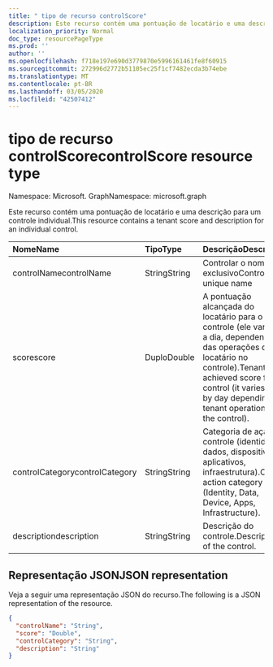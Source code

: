 ```yaml
---
title: " tipo de recurso controlScore"
description: Este recurso contém uma pontuação de locatário e uma descrição para um controle individual.
localization_priority: Normal
doc_type: resourcePageType
ms.prod: ''
author: ''
ms.openlocfilehash: f718e197e690d3779870e5996161461fe8f60915
ms.sourcegitcommit: 272996d2772b51105ec25f1cf7482ecda3b74ebe
ms.translationtype: MT
ms.contentlocale: pt-BR
ms.lasthandoff: 03/05/2020
ms.locfileid: "42507412"
---
```

#  <a name="controlscore-resource-type"></a><span data-ttu-id="5c5ed-103">tipo de recurso controlScore</span><span class="sxs-lookup"><span data-stu-id="5c5ed-103">controlScore resource type</span></span>

<span data-ttu-id="5c5ed-104">Namespace: Microsoft. Graph</span><span class="sxs-lookup"><span data-stu-id="5c5ed-104">Namespace: microsoft.graph</span></span>

<span data-ttu-id="5c5ed-105">Este recurso contém uma pontuação de locatário e uma descrição para um controle individual.</span><span class="sxs-lookup"><span data-stu-id="5c5ed-105">This resource contains a tenant score and description for an individual control.</span></span>

|<span data-ttu-id="5c5ed-106">Nome</span><span class="sxs-lookup"><span data-stu-id="5c5ed-106">Name</span></span> |<span data-ttu-id="5c5ed-107">Tipo</span><span class="sxs-lookup"><span data-stu-id="5c5ed-107">Type</span></span> |<span data-ttu-id="5c5ed-108">Descrição</span><span class="sxs-lookup"><span data-stu-id="5c5ed-108">Description</span></span> |
|:--|:--|:--|
|   <span data-ttu-id="5c5ed-109">controlName</span><span class="sxs-lookup"><span data-stu-id="5c5ed-109">controlName</span></span> |   <span data-ttu-id="5c5ed-110">String</span><span class="sxs-lookup"><span data-stu-id="5c5ed-110">String</span></span>  |   <span data-ttu-id="5c5ed-111">Controlar o nome exclusivo</span><span class="sxs-lookup"><span data-stu-id="5c5ed-111">Control unique name</span></span> |
|   <span data-ttu-id="5c5ed-112">score</span><span class="sxs-lookup"><span data-stu-id="5c5ed-112">score</span></span>   |   <span data-ttu-id="5c5ed-113">Duplo</span><span class="sxs-lookup"><span data-stu-id="5c5ed-113">Double</span></span>  |  <span data-ttu-id="5c5ed-114">A pontuação alcançada do locatário para o controle (ele varia dia a dia, dependendo das operações do locatário no controle).</span><span class="sxs-lookup"><span data-stu-id="5c5ed-114">Tenant achieved score for the control (it varies day by day depending on tenant operations on the control).</span></span> |
|   <span data-ttu-id="5c5ed-115">controlCategory</span><span class="sxs-lookup"><span data-stu-id="5c5ed-115">controlCategory</span></span> |   <span data-ttu-id="5c5ed-116">String</span><span class="sxs-lookup"><span data-stu-id="5c5ed-116">String</span></span>  |  <span data-ttu-id="5c5ed-117">Categoria de ação de controle (identidade, dados, dispositivo, aplicativos, infraestrutura).</span><span class="sxs-lookup"><span data-stu-id="5c5ed-117">Control action category (Identity, Data, Device, Apps, Infrastructure).</span></span> |
|   <span data-ttu-id="5c5ed-118">description</span><span class="sxs-lookup"><span data-stu-id="5c5ed-118">description</span></span> |   <span data-ttu-id="5c5ed-119">String</span><span class="sxs-lookup"><span data-stu-id="5c5ed-119">String</span></span>  |  <span data-ttu-id="5c5ed-120">Descrição do controle.</span><span class="sxs-lookup"><span data-stu-id="5c5ed-120">Description of the control.</span></span> |

## <a name="json-representation"></a><span data-ttu-id="5c5ed-121">Representação JSON</span><span class="sxs-lookup"><span data-stu-id="5c5ed-121">JSON representation</span></span>

<span data-ttu-id="5c5ed-122">Veja a seguir uma representação JSON do recurso.</span><span class="sxs-lookup"><span data-stu-id="5c5ed-122">The following is a JSON representation of the resource.</span></span>

<!-- {
  "blockType": "resource",
  "optionalProperties": [

  ],
  "@odata.type": "microsoft.graph.controlScore"
}-->

```json
{
  "controlName": "String",
  "score": "Double",
  "controlCategory": "String",
  "description": "String"
}

```


<!-- {
  "type": "#page.annotation",
  "description": "controlScore resource",
  "keywords": "",
  "section": "documentation",
  "tocPath": ""
}-->
